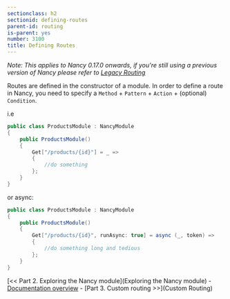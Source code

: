 ```yaml
---
sectionclass: h2
sectionid: defining-routes
parent-id: routing
is-parent: yes
number: 3100
title: Defining Routes
---
```

*Note: This applies to Nancy 0.17.0 onwards, if you're still using a previous version of Nancy please refer to [Legacy Routing](#legacy-routing)*

Routes are defined in the constructor of a module. In order to define a route in Nancy, you need to specify a `Method` + `Pattern` + `Action` + (optional) `Condition`.

i.e
```c#
public class ProductsModule : NancyModule
{
    public ProductsModule()
    {
        Get["/products/{id}"] = _ =>
        {
            //do something
        };
    }
}
```

or async:

```c#
public class ProductsModule : NancyModule
{
    public ProductsModule()
    {
        Get["/products/{id}", runAsync: true] = async (_, token) =>
        {
            //do something long and tedious
        };
    }
}
```





[<< Part 2. Exploring the Nancy module](Exploring the Nancy module) - [Documentation overview](Documentation) - [Part 3. Custom routing >>](Custom Routing)
